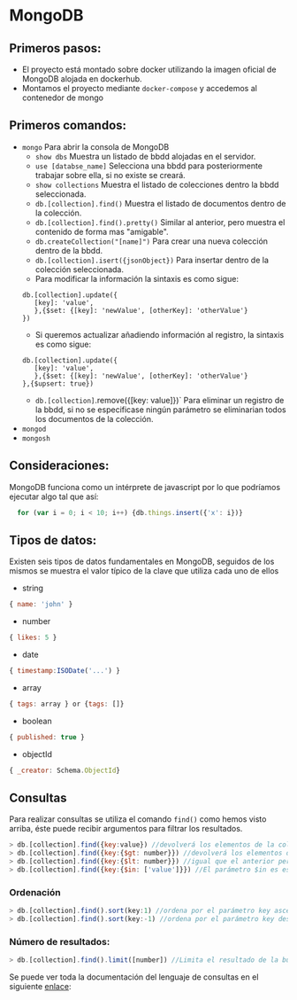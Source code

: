 # MongoDB

## Primeros pasos:

 - El proyecto está montado sobre docker utilizando la imagen oficial de MongoDB alojada en dockerhub.
 - Montamos el proyecto mediante `docker-compose` y accedemos al contenedor de mongo

## Primeros comandos:

- `mongo` Para abrir la consola de MongoDB
  - `show dbs` Muestra un listado de bbdd alojadas en el servidor.
  - `use [databse_name]` Selecciona una bbdd para posteriormente trabajar sobre ella, si no existe se creará.
  - `show collections` Muestra el listado de colecciones dentro la bbdd seleccionada.
  - `db.[collection].find()` Muestra el listado de documentos dentro de la colección.
  - `db.[collection].find().pretty()` Similar al anterior, pero muestra el contenido de forma mas "amigable". 
  - `db.createCollection("[name]")` Para crear una nueva colección dentro de la bbdd.
  - `db.[collection].isert({jsonObject})` Para insertar dentro de la colección seleccionada.
  - Para modificar la información la sintaxis es como sigue: 
  ```
  db.[collection].update({
     [key]: 'value',
     },{$set: {[key]: 'newValue', [otherKey]: 'otherValue'}
  })
  ``` 
  - Si queremos actualizar añadiendo información al registro, la sintaxis es como sigue:
  ```
  db.[collection].update({
     [key]: 'value',
     },{$set: {[key]: 'newValue', [otherKey]: 'otherValue'}
  },{$upsert: true})
  ```
  - `db.[collection]`.remove({[key: value]})` Para eliminar un registro de la bbdd, si no se especificase ningún parámetro se eliminarian todos los documentos de la colección.
- `mongod`
- `mongosh`

## Consideraciones:

  MongoDB funciona como un intérprete de javascript por lo que podríamos ejecutar algo tal que así:
  
  ```javascript
    for (var i = 0; i < 10; i++) {db.things.insert({'x': i})}
  ```  

## Tipos de datos:

Existen seis tipos de datos fundamentales en MongoDB, seguidos de los mismos se muestra el valor típico de la clave que utiliza cada uno de ellos

- string
```javascript
{ name: 'john' }
```
- number
```javascript
{ likes: 5 }
```
- date
```javascript
{ timestamp:ISODate('...') }
```
- array
```javascript
{ tags: array } or {tags: []}
```
- boolean
```javascript
{ published: true }
```
- objectId
```javascript
{ _creator: Schema.ObjectId}
```

## Consultas 

Para realizar consultas se utiliza el comando `find()` como hemos visto arriba, éste puede recibir argumentos para filtrar los resultados.

```javascript
> db.[collection].find({key:value}) //devolverá los elementos de la colección cuya key sea igual a value
> db.[collection].find({key:{$gt: number}}) //devolverá los elementos de la colección cuya key sea mayor que el parámetro number.
> db.[collection].find({key:{$lt: number}}) //igual que el anterior pero en este caso los que sean menor que el parámetro number.
> db.[collection].find({key:{$in: ['value']}}) //El parámetro $in es específico para el tipo de datos array, devolverá aquellos elementos que contengan el parámetro value
```

### Ordenación

```javascript
> db.[collection].find().sort(key:1) //ordena por el parámetro key ascendentemente
> db.[collection].find().sort(key:-1) //ordena por el parámetro key descendentemente
```

### Número de resultados:

```javascript
> db.[collection].find().limit([number]) //Limita el resultado de la búsqueda al número especificado en el parámetro number
```

Se puede ver toda la documentación del lenguaje de consultas en el siguiente [enlace]:

[enlace]: <https://docs.mongodb.com/manual/>
